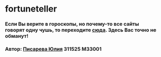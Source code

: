 # fortuneteller

### Если Вы верите в гороскопы, но почему-то все сайты говорят одну чушь, то переходите [сюда]( https://zi2p.github.io/R-Web/ ). Здесь Вас точно не обманут!

### Автор: [Писарева Юлия]( https://t.me/gedrargerym ) 311525 M33001
